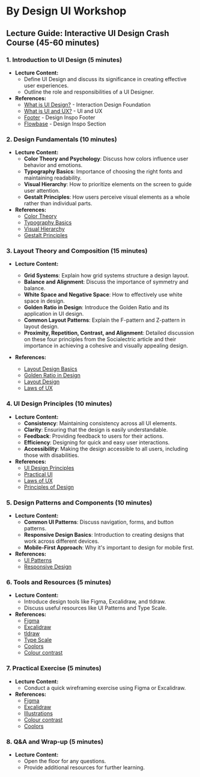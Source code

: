 # By Design UI Workshop

## Lecture Guide: Interactive UI Design Crash Course (45-60 minutes)

### 1. Introduction to UI Design (5 minutes)

- **Lecture Content:**
  - Define UI Design and discuss its significance in creating effective user experiences.
  - Outline the role and responsibilities of a UI Designer.
- **References:**
  - [What is UI Design?](https://www.interaction-design.org/literature/article/what-is-user-interface-design) - Interaction Design Foundation
  - [What is UI and UX?](https://webflow.com/blog/ui-ux-design-tools) - UI and UX
  - [Footer](https://www.footer.design/) - Design Inspo Footer
  - [Flowbase](https://www.flowbase.co/) - Design Inspo Section
  
### 2. Design Fundamentals (10 minutes)

- **Lecture Content:**
  - **Color Theory and Psychology**: Discuss how colors influence user behavior and emotions.
  - **Typography Basics**: Importance of choosing the right fonts and maintaining readability.
  - **Visual Hierarchy**: How to prioritize elements on the screen to guide user attention.
  - **Gestalt Principles**: How users perceive visual elements as a whole rather than individual parts.
- **References:**
  - [Color Theory](https://yesimadesigner.com/design-theory/)
  - [Typography Basics](https://refactoringui.com/)
  - [Visual Hierarchy](https://refactoringui.com/)
  - [Gestalt Principles](https://www.interaction-design.org/literature/article/gestalt-principles)

### 3. Layout Theory and Composition (15 minutes)

- **Lecture Content:**

  - **Grid Systems**: Explain how grid systems structure a design layout.
  - **Balance and Alignment**: Discuss the importance of symmetry and balance.
  - **White Space and Negative Space**: How to effectively use white space in design.
  - **Golden Ratio in Design**: Introduce the Golden Ratio and its application in UI design.
  - **Common Layout Patterns**: Explain the F-pattern and Z-pattern in layout design.
  - **Proximity, Repetition, Contrast, and Alignment**: Detailed discussion on these four principles from the Socialectric article and their importance in achieving a cohesive and visually appealing design.

- **References:**
  - [Layout Design Basics](https://edu.gcfglobal.org/en/beginning-graphic-design/layout-and-composition/1/)
  - [Golden Ratio in Design](https://www.interaction-design.org/literature/article/the-golden-ratio-principles-of-form-and-layout)
  - [Layout Design](https://www.socialectric.com/insights/layout-design-getting-to-know-its-principles-why-is-it-so-important-to-visual-designs)
  - [Laws of UX](https://lawsofux.com/)

### 4. UI Design Principles (10 minutes)

- **Lecture Content:**
  - **Consistency**: Maintaining consistency across all UI elements.
  - **Clarity**: Ensuring that the design is easily understandable.
  - **Feedback**: Providing feedback to users for their actions.
  - **Efficiency**: Designing for quick and easy user interactions.
  - **Accessibility**: Making the design accessible to all users, including those with disabilities.
- **References:**
  - [UI Design Principles](https://refactoringui.com/)
  - [Practical UI](https://www.practical-ui.com/)
  - [Laws of UX](https://lawsofux.com/)
  - [Principles of Design](https://tenprinciples.design/)

### 5. Design Patterns and Components (10 minutes)

- **Lecture Content:**
  - **Common UI Patterns**: Discuss navigation, forms, and button patterns.
  - **Responsive Design Basics**: Introduction to creating designs that work across different devices.
  - **Mobile-First Approach**: Why it's important to design for mobile first.
- **References:**
  - [UI Patterns](http://ui-patterns.com/patterns)
  - [Responsive Design](https://refactoringui.com/)

### 6. Tools and Resources (5 minutes)

- **Lecture Content:**
  - Introduce design tools like Figma, Excalidraw, and tldraw.
  - Discuss useful resources like UI Patterns and Type Scale.
- **References:**
  - [Figma](https://www.figma.com/)
  - [Excalidraw](https://excalidraw.com/)
  - [tldraw](https://tldraw.dev/)
  - [Type Scale](https://typescale.com/)
  - [Coolors](https://coolors.co/420039-932f6d-e07be0-dcccff-f6f2ff)
  - [Colour contrast](https://colourcontrast.cc/)

### 7. Practical Exercise (5 minutes)

- **Lecture Content:**
  - Conduct a quick wireframing exercise using Figma or Excalidraw.
- **References:**
  - [Figma](https://www.figma.com/)
  - [Excalidraw](https://excalidraw.com/)
  - [Illustrations](toools.design/free-open-source-illustrations)
  - [Colour contrast](https://colourcontrast.cc/)
  - [Coolors](https://coolors.co/420039-932f6d-e07be0-dcccff-f6f2ff)

### 8. Q&A and Wrap-up (5 minutes)

- **Lecture Content:**
  - Open the floor for any questions.
  - Provide additional resources for further learning.
